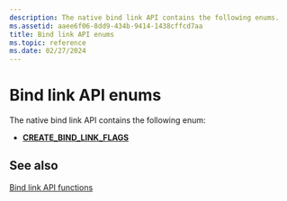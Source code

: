```yaml
---
description: The native bind link API contains the following enums.
ms.assetid: aaee6f06-8dd9-434b-9414-1438cffcd7aa
title: Bind link API enums
ms.topic: reference
ms.date: 02/27/2024
---
```


# Bind link API enums

The native bind link API contains the following enum:

- [**CREATE\_BIND\_LINK\_FLAGS**](/windows/win32/api/bindlink/ne-bindlink-create_bind_link_flags)

## See also

[Bind link API functions](bindlink-api-functions.md)
